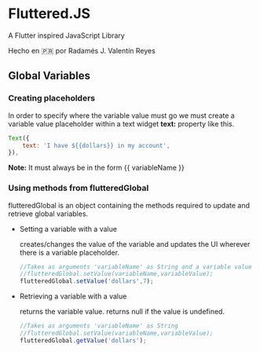 # Fluttered.JS

A Flutter inspired JavaScript Library

Hecho en 🇵🇷 por Radamés J. Valentín Reyes

## Global Variables



### Creating placeholders

In order to specify where the variable value must go we must create a variable value placeholder within a  text widget <strong>text:</strong> property like this.

~~~javascript
Text({
    text: 'I have ${{dollars}} in my account',
}),
~~~

<strong>Note:</strong> It must always be in the form {{ variableName }}

### Using methods from flutteredGlobal

flutteredGlobal is an object containing the methods required to update and retrieve global variables.

- Setting a variable with a value

  creates/changes the value of the variable and updates the UI wherever there is a variable placeholder.

  ~~~javascript
  //Takes as arguments 'variableName' as String and a variable value
  //flutteredGlobal.setValue(variableName,variableValue);
  flutteredGlobal.setValue('dollars',7);
  ~~~

- Retrieving a variable with a value

  returns the variable value. returns null if the value is undefined.

  ~~~javascript
  //Takes as arguments 'variableName' as String
  //flutteredGlobal.setValue(variableName,variableValue);
  flutteredGlobal.getValue('dollars');
  ~~~

  






